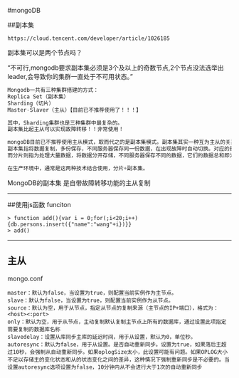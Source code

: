 #mongoDB

##副本集

```
https://cloud.tencent.com/developer/article/1026185
```



副本集可以是两个节点吗？

“不可行,mongodb要求副本集必须是3个及以上的奇数节点,2个节点没法选举出leader,会导致你的集群一直处于不可用状态。”

```javascript
Mongodb一共有三种集群搭建的方式：
Replica Set（副本集）
Sharding（切片）
Master-Slaver（主从）【目前已不推荐使用了！！！】

其中，Sharding集群也是三种集群中最复杂的。
副本集比起主从可以实现故障转移！！非常使用！

mongoDB目前已不推荐使用主从模式，取而代之的是副本集模式。副本集其实一种互为主从的关系，可理解为主主。
副本集指将数据复制，多份保存，不同服务器保存同一份数据，在出现故障时自动切换。对应的是数据冗余、备份、镜像、读写分离、高可用性等关键词；
而分片则指为处理大量数据，将数据分开存储，不同服务器保存不同的数据，它们的数据总和即为整个数据集。追求的是高性能。

在生产环境中，通常是这两种技术结合使用，分片+副本集。
```

MongoDB的副本集 是自带故障转移功能的主从复制

---

##使用js函数  funciton  

```
> function add(){var i = 0;for(;i<20;i++){db.persons.insert({"name":"wang"+i})}}
> add()
```

---

## 主从

mongo.conf

```
master：默认为false，当设置为true，则配置当前实例作为主节点。
slave：默认为false，当设置为true，则配置当前实例作为从节点。
source：默认为空，用于从节点，指定从节点的复制来源（主节点的IP+端口），格式为：<host><:port>
only：默认为空，用于从节点，主动复制默认复制主节点上所有的数据库，通过设置此项指定需要复制的数据库名称
slavedelay：设置从库同步主库的延迟时间，用于从设置，默认为0，单位秒。
autoresync：默认为false，用于从设置。是否自动重新同步。设置为true，如果落后主超过10秒，会强制从自动重新同步。如果oplogSize太小，此设置可能有问题。如果OPLOG大小不足以存储主的变化状态和从的状态变化之间的差异，这种情况下强制重新同步是不必要的。当设置autoresync选项设置为false，10分钟内从不会进行大于1次的自动重新同步
```

